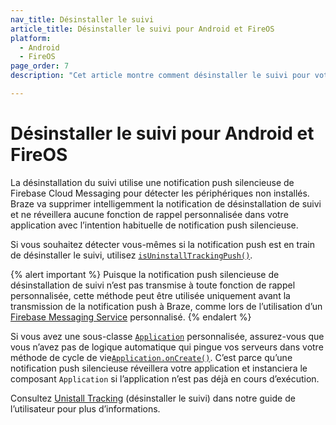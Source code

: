 ```yaml
---
nav_title: Désinstaller le suivi
article_title: Désinstaller le suivi pour Android et FireOS
platform: 
  - Android
  - FireOS
page_order: 7
description: "Cet article montre comment désinstaller le suivi pour votre application Android ou FireOS."

---
```


# Désinstaller le suivi pour Android et FireOS

La désinstallation du suivi utilise une notification push silencieuse de Firebase Cloud Messaging pour détecter les périphériques non installés. Braze va supprimer intelligemment la notification de désinstallation de suivi et ne réveillera aucune fonction de rappel personnalisée dans votre application avec l’intention habituelle de notification push silencieuse.

Si vous souhaitez détecter vous-mêmes si la notification push est en train de désinstaller le suivi, utilisez [`isUninstallTrackingPush()`][3].

{% alert important %}
Puisque la notification push silencieuse de désinstallation de suivi n’est pas transmise à toute fonction de rappel personnalisée, cette méthode peut être utilisée uniquement avant la transmission de la notification push à Braze, comme lors de l’utilisation d’un [Firebase Messaging Service]({{site.baseurl}}/developer_guide/platform_integration_guides/android/push_notifications/android/integration/standard_integration/#step-1-register-braze-firebase-messaging-service) personnalisé.
{% endalert %}

Si vous avez une sous-classe [`Application`][1]  personnalisée, assurez-vous que vous n’avez pas de logique automatique qui pingue vos serveurs dans votre méthode de cycle de vie[`Application.onCreate()`][2]. C’est parce qu’une notification push silencieuse réveillera votre application et instanciera le composant `Application` si l’application n’est pas déjà en cours d’exécution.

Consultez [Unistall Tracking][4] (désinstaller le suivi) dans notre guide de l’utilisateur pour plus d’informations.

[1]: https://developer.android.com/reference/android/app/Application
[2]: https://developer.android.com/reference/android/app/Application#onCreate()
[3]: https://appboy.github.io/appboy-android-sdk/kdoc/braze-android-sdk/com.braze.push/-braze-notification-utils/is-uninstall-tracking-push.html
[4]: {{site.baseurl}}/user_guide/data_and_analytics/tracking/uninstall_tracking/#uninstall-tracking

